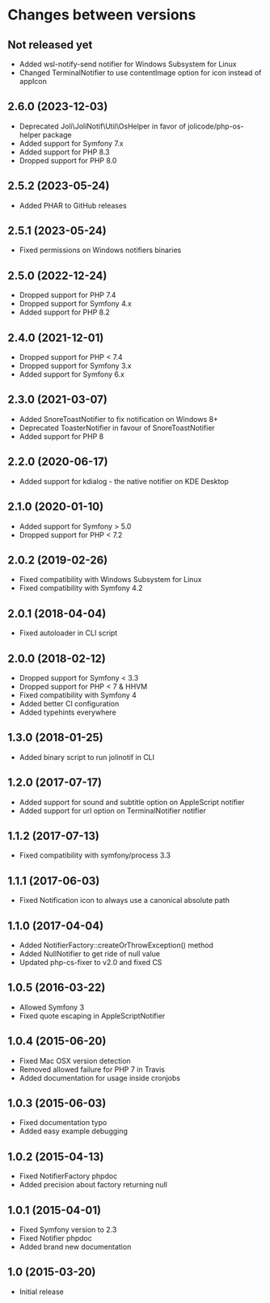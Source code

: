 # Changes between versions

## Not released yet

* Added wsl-notify-send notifier for Windows Subsystem for Linux
* Changed TerminalNotifier to use contentImage option for icon instead of appIcon

## 2.6.0 (2023-12-03)

* Deprecated Joli\JoliNotif\Util\OsHelper in favor of jolicode/php-os-helper package
* Added support for Symfony 7.x
* Added support for PHP 8.3
* Dropped support for PHP 8.0

## 2.5.2 (2023-05-24)

* Added PHAR to GitHub releases

## 2.5.1 (2023-05-24)

* Fixed permissions on Windows notifiers binaries

## 2.5.0 (2022-12-24)

* Dropped support for PHP 7.4
* Dropped support for Symfony 4.x
* Added support for PHP 8.2

## 2.4.0 (2021-12-01)

* Dropped support for PHP < 7.4
* Dropped support for Symfony 3.x
* Added support for Symfony 6.x

## 2.3.0 (2021-03-07)

* Added SnoreToastNotifier to fix notification on Windows 8+
* Deprecated ToasterNotifier in favour of SnoreToastNotifier
* Added support for PHP 8

## 2.2.0 (2020-06-17)

* Added support for kdialog - the native notifier on KDE Desktop

## 2.1.0 (2020-01-10)

* Added support for Symfony > 5.0
* Dropped support for PHP < 7.2

## 2.0.2 (2019-02-26)

* Fixed compatibility with Windows Subsystem for Linux
* Fixed compatibility with Symfony 4.2

## 2.0.1 (2018-04-04)

* Fixed autoloader in CLI script

## 2.0.0 (2018-02-12)

* Dropped support for Symfony < 3.3
* Dropped support for PHP < 7 & HHVM
* Fixed compatibility with Symfony 4
* Added better CI configuration
* Added typehints everywhere

## 1.3.0 (2018-01-25)

* Added binary script to run jolinotif in CLI

## 1.2.0 (2017-07-17)

* Added support for sound and subtitle option on AppleScript notifier
* Added support for url option on TerminalNotifier notifier

## 1.1.2 (2017-07-13)

* Fixed compatibility with symfony/process 3.3

## 1.1.1 (2017-06-03)

* Fixed Notification icon to always use a canonical absolute path

## 1.1.0 (2017-04-04)

* Added NotifierFactory::createOrThrowException() method
* Added NullNotifier to get ride of null value
* Updated php-cs-fixer to v2.0 and fixed CS

## 1.0.5 (2016-03-22)

* Allowed Symfony 3
* Fixed quote escaping in AppleScriptNotifier

## 1.0.4 (2015-06-20)

* Fixed Mac OSX version detection
* Removed allowed failure for PHP 7 in Travis
* Added documentation for usage inside cronjobs

## 1.0.3 (2015-06-03)

* Fixed documentation typo
* Added easy example debugging

## 1.0.2 (2015-04-13)

* Fixed NotifierFactory phpdoc
* Added precision about factory returning null

## 1.0.1 (2015-04-01)

* Fixed Symfony version to 2.3
* Fixed Notifier phpdoc
* Added brand new documentation

## 1.0 (2015-03-20)

* Initial release
